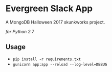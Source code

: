 # Evergreen Slack App

A MongoDB Halloween 2017 skunkworks project.

*for Python 2.7*

## Usage

* `pip install -r requirements.txt`
* `gunicorn app:app --reload --log-level=DEBUG`

